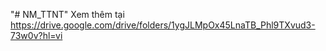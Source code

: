 "# NM_TTNT" 
Xem thêm tại https://drive.google.com/drive/folders/1ygJLMpOx45LnaTB_Phl9TXvud3-73w0v?hl=vi
